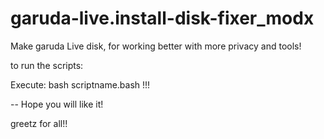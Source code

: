 # garuda-live.install-disk-fixer_modx

Make garuda Live disk, for working better with more privacy and tools!

to run the scripts:

Execute: bash scriptname.bash !!!


  -- Hope you will like it!

greetz for all!!

